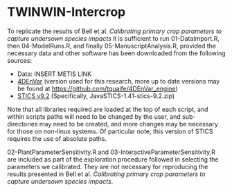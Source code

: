 # TWINWIN-Intercrop

To replicate the results of Bell et al. *Calibrating primary crop parameters to capture undersown species impacts* it is sufficient to run 01-DataImport.R, then 04-ModelRuns.R, and finally 05-ManuscriptAnalysis.R, provided the necessary data and other software has been downloaded from the following sources:
- Data: INSERT METIS LINK
- [4DEnVar](https://github.com/qdbell/4DEnVar_engine) (version used for this research, more up to date versions may be found at https://github.com/tquaife/4DEnVar_engine)
- [STICS v9.2](https://stics.inrae.fr/eng/download) (Specifically, JavaSTICS-1.41-stics-9.2.zip)

Note that all libraries required are loaded at the top of each script, and within scripts paths will need to be changed by the user, and sub-directories may need to be created, and more changes may be necessary for those on non-linux systems. Of particular note, this version of STICS requires the use of absolute paths.

02-PlantParameterSensitivity.R and 03-InteractiveParameterSensitivity.R are included as part of the exploration procedure followed in selecting the parameters we calibrated. They are not necessary for reproducing the results presented in Bell et al. *Calibrating primary crop parameters to capture undersown species impacts*.
